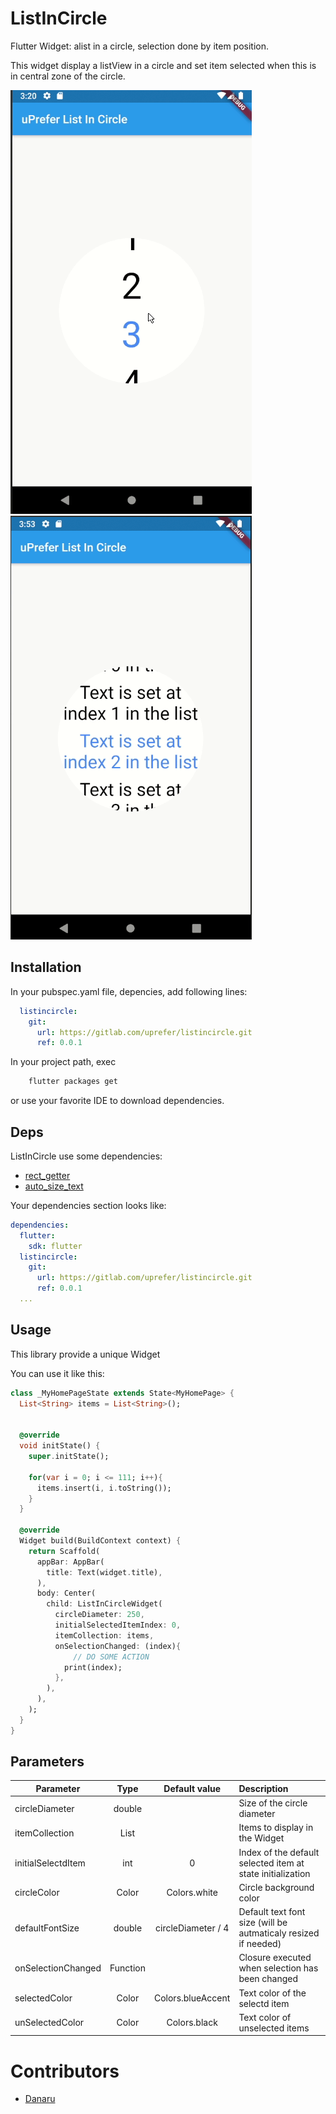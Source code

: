 # ListInCircle

Flutter Widget: alist in a circle, selection done by item position.

This widget display a listView in a circle and set item selected when this is in central zone of the circle.

![In Action!](screenshots/demo.gif) ![In Action!](screenshots/demo2.gif)

## Installation

In your pubspec.yaml file, depencies, add following lines:
```yaml
  listincircle:
    git:
      url: https://gitlab.com/uprefer/listincircle.git
      ref: 0.0.1
```

In your project path, exec 
```bash
    flutter packages get
```
or use your favorite IDE to download dependencies.

## Deps

ListInCircle use some dependencies:
- [rect_getter](https://pub.dev/packages/rect_getter)
- [auto_size_text](https://pub.dev/packages/auto_size_text)

Your dependencies section looks like:

```yaml
dependencies:
  flutter:
    sdk: flutter
  listincircle:
    git:
      url: https://gitlab.com/uprefer/listincircle.git
      ref: 0.0.1
  ...
```

## Usage

This library provide a unique Widget

You can use it like this:

```dart
class _MyHomePageState extends State<MyHomePage> {
  List<String> items = List<String>();


  @override
  void initState() {
    super.initState();

    for(var i = 0; i <= 111; i++){
      items.insert(i, i.toString());
    }
  }

  @override
  Widget build(BuildContext context) {
    return Scaffold(
      appBar: AppBar(
        title: Text(widget.title),
      ),
      body: Center(
        child: ListInCircleWidget(
          circleDiameter: 250,
          initialSelectedItemIndex: 0,
          itemCollection: items,
          onSelectionChanged: (index){
              // DO SOME ACTION
            print(index);
          },
        ),
      ),
    );
  }
}
```

## Parameters

| Parameter      | Type         | Default value |Description |
| -------------- |:------------:|:------------: |:-----------|
| circleDiameter | double       |  | Size of the circle diameter |
| itemCollection | List<String> |  | Items to display in the Widget |
| initialSelectdItem | int      | 0    | Index of the default selected item at state initialization |
| circleColor | Color | Colors.white | Circle background color |
| defaultFontSize | double | circleDiameter / 4 | Default text font size (will be autmaticaly resized if needed)  |
| onSelectionChanged | Function |  | Closure executed when selection has been changed |
| selectedColor | Color | Colors.blueAccent | Text color of the selectd item |
| unSelectedColor | Color | Colors.black | Text color of unselected items |

# Contributors

- [Danaru](https://gitlab.com/Danaru)
